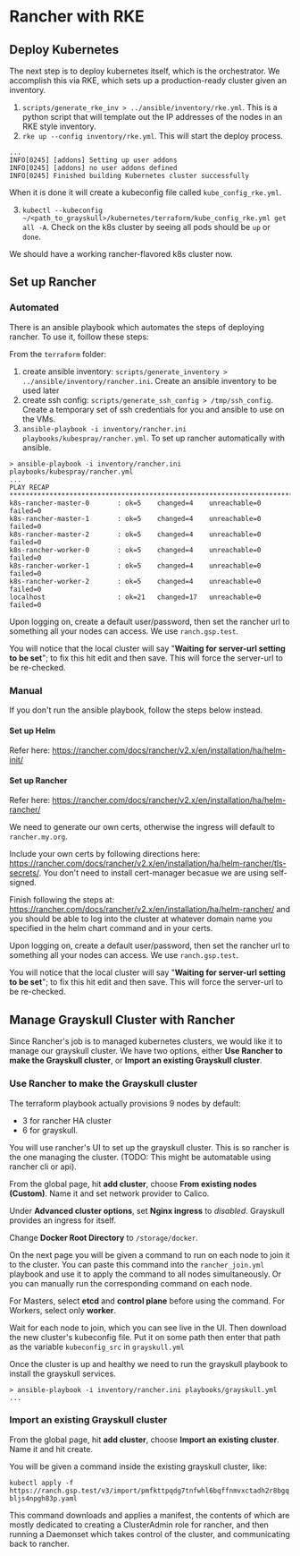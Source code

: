 # Rancher with RKE

## Deploy Kubernetes

The next step is to deploy kubernetes itself, which is the orchestrator. We accomplish this via RKE, which sets up a production-ready cluster given an inventory. 

1. `scripts/generate_rke_inv > ../ansible/inventory/rke.yml`. This is a python script that will template out the IP addresses of the nodes in an RKE style inventory.
2. `rke up --config inventory/rke.yml`. This will start the deploy process.

```
...
INFO[0245] [addons] Setting up user addons              
INFO[0245] [addons] no user addons defined              
INFO[0245] Finished building Kubernetes cluster successfully 
```

When it is done it will create a kubeconfig file called `kube_config_rke.yml`.

3. `kubectl --kubeconfig ~/<path_to_grayskull>/kubernetes/terraform/kube_config_rke.yml get all -A`. Check on the k8s cluster by seeing all pods should be `up` or `done`. 

We should have a working rancher-flavored k8s cluster now.

## Set up Rancher

### Automated

There is an ansible playbook which automates the steps of deploying rancher. To use it, foillow these steps:

From the `terraform` folder:
1. create ansible inventory: `scripts/generate_inventory > ../ansible/inventory/rancher.ini`. Create an ansible inventory to be used later
2. create ssh config: `scripts/generate_ssh_config > /tmp/ssh_config`. Create a temporary set of ssh credentials for you and ansible to use on the VMs.
3. `ansible-playbook -i inventory/rancher.ini playbooks/kubespray/rancher.yml`. To set up rancher automatically with ansible.

```
> ansible-playbook -i inventory/rancher.ini playbooks/kubespray/rancher.yml
...
PLAY RECAP ***********************************************************************************************************
k8s-rancher-master-0       : ok=5    changed=4    unreachable=0    failed=0   
k8s-rancher-master-1       : ok=5    changed=4    unreachable=0    failed=0   
k8s-rancher-master-2       : ok=5    changed=4    unreachable=0    failed=0   
k8s-rancher-worker-0       : ok=5    changed=4    unreachable=0    failed=0   
k8s-rancher-worker-1       : ok=5    changed=4    unreachable=0    failed=0   
k8s-rancher-worker-2       : ok=5    changed=4    unreachable=0    failed=0   
localhost                  : ok=21   changed=17   unreachable=0    failed=0
```

Upon logging on, create a default user/password, then set the rancher url to something all your nodes can access. We use `ranch.gsp.test`.

You will notice that the local cluster will say "**Waiting for server-url setting to be set**"; to fix this hit edit and then save. This will force the server-url to be re-checked.

### Manual

If you don't run the ansible playbook, follow the steps below instead.

#### Set up Helm

Refer here: https://rancher.com/docs/rancher/v2.x/en/installation/ha/helm-init/

#### Set up Rancher

Refer here: https://rancher.com/docs/rancher/v2.x/en/installation/ha/helm-rancher/

We need to generate our own certs, otherwise the ingress will default to `rancher.my.org`.

Include your own certs by following directions here: https://rancher.com/docs/rancher/v2.x/en/installation/ha/helm-rancher/tls-secrets/. You don't need to install cert-manager becasue we are using self-signed. 

Finish following the steps at: https://rancher.com/docs/rancher/v2.x/en/installation/ha/helm-rancher/ and you should be able to log into the cluster at whatever domain name you specified in the helm chart command and in your certs.

Upon logging on, create a default user/password, then set the rancher url to something all your nodes can access. We use `ranch.gsp.test`.

You will notice that the local cluster will say "**Waiting for server-url setting to be set**"; to fix this hit edit and then save. This will force the server-url to be re-checked.

## Manage Grayskull Cluster with Rancher

Since Rancher's job is to managed kubernetes clusters, we would like it to manage our grayskull cluster. We have two options, either **Use Rancher to make the Grayskull cluster**, or **Import an existing Grayskull cluster**.


### **Use Rancher to make the Grayskull cluster**

The terraform playbook actually provisions 9 nodes by default:
- 3 for rancher HA cluster
- 6 for grayskull.

You will use rancher's UI to set up the grayskull cluster. This is so rancher is the one managing the cluster. 
(TODO: This might be automatable using rancher cli or api). 

From the global page, hit **add cluster**, choose **From existing nodes (Custom)**.
Name it and set network provider to Calico.

Under **Advanced cluster options**, set **Nginx ingress** to *disabled*. Grayskull provides an ingress for itself.

Change **Docker Root Directory** to `/storage/docker`.

On the next page you will be given a command to run on each node to join it to the cluster.
You can paste this command into the `rancher_join.yml` playbook and use it to apply the command to all nodes simultaneously. Or you can manually run the corresponding command on each node.

For Masters, select **etcd** and **control plane** before using the command.
For Workers, select only **worker**.

Wait for each node to join, which you can see live in the UI. Then download the new cluster's kubeconfig file. Put it on some path then enter that path as the variable `kubeconfig_src` in `grayskull.yml`

Once the cluster is up and healthy we need to run the grayskull playbook to install the grayskull services.

```
> ansible-playbook -i inventory/rancher.ini playbooks/grayskull.yml
...

```

### Import an existing Grayskull cluster

From the global page, hit **add cluster**, choose **Import an existing cluster**. Name it and hit create. 

You will be given a command inside the existing grayskull cluster, like:

`kubectl apply -f https://ranch.gsp.test/v3/import/pmfkttpqdg7tnfwhl6bqffnmvxctadh2r8bgqbljs4npgh83p.yaml`

This command downloads and applies a manifest, the contents of which are mostly dedicated to creating a ClusterAdmin role for rancher, and then running a Daemonset which takes control of the cluster, and communicating back to rancher.